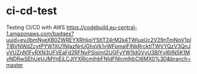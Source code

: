 # ci-cd-test
Testing CI/CD with AWS
https://codebuild.eu-central-1.amazonaws.com/badges?uuid=eyJlbmNyeXB0ZWREYXRhIjoiYStlT24rM2k4TWluaUc2V29nTmNqV1plTlBVNWdZcytPYW1XU1NIazNnUGhsVk1vWFpmalFINkRrcktlTWVYQzV3QnJyVUZnN1FyRXN3UFVEaFd2RFNvPSIsIml2UGFyYW1ldGVyU3BlYyI6IlN5K1MvNDRwSEhUeUJMYnEiLCJtYXRlcmlhbFNldFNlcmlhbCI6MX0%3D&branch=master